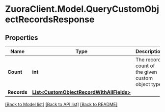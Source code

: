 # ZuoraClient.Model.QueryCustomObjectRecordsResponse

## Properties

Name | Type | Description | Notes
------------ | ------------- | ------------- | -------------
**Count** | **int** | The record count of the given custom object type | 
**Records** | [**List&lt;CustomObjectRecordWithAllFields&gt;**](CustomObjectRecordWithAllFields.md) |  | 

[[Back to Model list]](../README.md#documentation-for-models) [[Back to API list]](../README.md#documentation-for-api-endpoints) [[Back to README]](../README.md)

